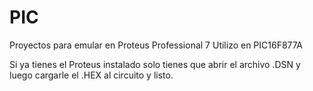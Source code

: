PIC
===

Proyectos para emular en Proteus Professional 7
Utilizo en PIC16F877A

Si ya tienes el Proteus instalado solo tienes que abrir el archivo .DSN
y luego cargarle el .HEX al circuito y listo.
